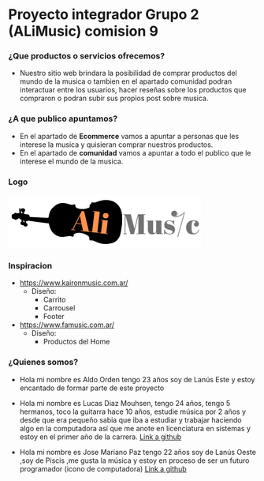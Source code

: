 # Proyecto integrador Grupo 2 (ALiMusic) comision 9

### ¿Que productos o servicios ofrecemos?

- Nuestro sitio web brindara la posibilidad de comprar productos del mundo de la musica o tambien en el apartado comunidad podran interactuar entre los usuarios, hacer reseñas sobre los productos que compraron o podran subir sus propios post sobre musica.   


### ¿A que publico apuntamos?

- En el apartado de **Ecommerce** vamos a apuntar a personas que les interese la musica y quisieran comprar nuestros productos.
- En el apartado de **comunidad** vamos a apuntar a todo el publico que le interese el mundo de la musica. 

### Logo

![Logo](/public/design/logo.png)

### Inspiracion

- https://www.kaironmusic.com.ar/
    - Diseño:
        - Carrito
        - Carrousel
        - Footer
- https://www.famusic.com.ar/
     - Diseño:
         - Productos del Home

### ¿Quienes somos?

- Hola mi nombre es Aldo Orden tengo 23 años soy de Lanús Este y estoy encantado de formar parte de este proyecto

- Hola mi nombre es Lucas Diaz Mouhsen, tengo 24 años, tengo 5 hermanos, toco la guitarra hace 10 años, estudie música por 2 años y desde que era pequeño sabia que iba a estudiar y trabajar haciendo algo en la computadora así que me anote en licenciatura en sistemas y estoy en el primer año de la carrera. [Link a github](https://github.com/LucasMouhsen)

- Hola mi nombre es Jose Mariano Paz tengo 22 años soy de Lanús Oeste ,soy de Piscis ,me gusta la música y estoy en proceso de ser un futuro programador (icono de computadora) [Link a github](https://github.com/JoseMarianoPaz)

